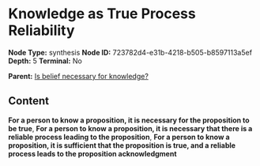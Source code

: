 # Knowledge as True Process Reliability

**Node Type:** synthesis
**Node ID:** 723782d4-e31b-4218-b505-b8597113a5ef
**Depth:** 5
**Terminal:** No

**Parent:** [Is belief necessary for knowledge?](is-belief-necessary-for-knowledge-antithesis-3477b4bc-7539-43fc-bb90-349b847f801b.md)

## Content

**For a person to know a proposition, it is necessary for the proposition to be true**, **For a person to know a proposition, it is necessary that there is a reliable process leading to the proposition**, **For a person to know a proposition, it is sufficient that the proposition is true, and a reliable process leads to the proposition acknowledgment**
